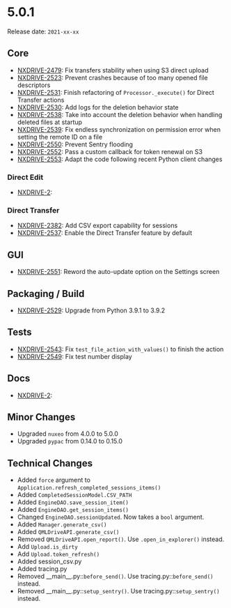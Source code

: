 # 5.0.1

Release date: `2021-xx-xx`

## Core

- [NXDRIVE-2479](https://jira.nuxeo.com/browse/NXDRIVE-2479): Fix transfers stability when using S3 direct upload
- [NXDRIVE-2523](https://jira.nuxeo.com/browse/NXDRIVE-2523): Prevent crashes because of too many opened file descriptors
- [NXDRIVE-2531](https://jira.nuxeo.com/browse/NXDRIVE-2531): Finish refactoring of `Processor._execute()` for Direct Transfer actions
- [NXDRIVE-2530](https://jira.nuxeo.com/browse/NXDRIVE-2530): Add logs for the deletion behavior state
- [NXDRIVE-2538](https://jira.nuxeo.com/browse/NXDRIVE-2538): Take into account the deletion behavior when handling deleted files at startup
- [NXDRIVE-2539](https://jira.nuxeo.com/browse/NXDRIVE-2539): Fix endless synchronization on permission error when setting the remote ID on a file
- [NXDRIVE-2550](https://jira.nuxeo.com/browse/NXDRIVE-2550): Prevent Sentry flooding
- [NXDRIVE-2552](https://jira.nuxeo.com/browse/NXDRIVE-2552): Pass a custom callback for token renewal on S3
- [NXDRIVE-2553](https://jira.nuxeo.com/browse/NXDRIVE-2553): Adapt the code following recent Python client changes

### Direct Edit

- [NXDRIVE-2](https://jira.nuxeo.com/browse/NXDRIVE-2):

### Direct Transfer

- [NXDRIVE-2382](https://jira.nuxeo.com/browse/NXDRIVE-2382): Add CSV export capability for sessions
- [NXDRIVE-2537](https://jira.nuxeo.com/browse/NXDRIVE-2537): Enable the Direct Transfer feature by default

## GUI

- [NXDRIVE-2551](https://jira.nuxeo.com/browse/NXDRIVE-2551): Reword the auto-update option on the Settings screen

## Packaging / Build

- [NXDRIVE-2529](https://jira.nuxeo.com/browse/NXDRIVE-2529): Upgrade from Python 3.9.1 to 3.9.2

## Tests

- [NXDRIVE-2543](https://jira.nuxeo.com/browse/NXDRIVE-2543): Fix `test_file_action_with_values()` to finish the action
- [NXDRIVE-2549](https://jira.nuxeo.com/browse/NXDRIVE-2549): Fix test number display

## Docs

- [NXDRIVE-2](https://jira.nuxeo.com/browse/NXDRIVE-2):

## Minor Changes

- Upgraded `nuxeo` from 4.0.0 to 5.0.0
- Upgraded `pypac` from 0.14.0 to 0.15.0

## Technical Changes

- Added `force` argument to `Application.refresh_completed_sessions_items()`
- Added `CompletedSessionModel.CSV_PATH`
- Added `EngineDAO.save_session_item()`
- Added `EngineDAO.get_session_items()`
- Changed `EngineDAO.sessionUpdated`. Now takes a `bool` argument.
- Added `Manager.generate_csv()`
- Added `QMLDriveAPI.generate_csv()`
- Removed `QMLDriveAPI.open_report()`. Use `.open_in_explorer()` instead.
- Add `Upload.is_dirty`
- Add `Upload.token_refresh()`
- Added session_csv.py
- Added tracing.py
- Removed \_\_main\_\_.py::`before_send()`. Use tracing.py::`before_send()` instead.
- Removed \_\_main\_\_.py::`setup_sentry()`. Use tracing.py::`setup_sentry()` instead.
